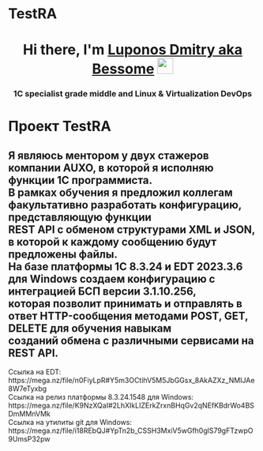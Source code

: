 # TestRA
<HEAD>
<h1 align="center">Hi there, I'm <a href="https://dev1c.tech/" target="_blank">Luponos Dmitry aka Bessome</a> 
<img src="https://github.com/blackcater/blackcater/raw/main/images/Hi.gif" height="32"/></h1>
<h3 align="center">1C specialist grade middle and Linux & Virtualization DevOps</h3>
</HEAD>
<BODY>
<h1>Проект TestRA</h1>

<h2> Я являюсь ментором у двух стажеров компании AUXO, в которой я исполняю функции 1С программиста.<br> 
В рамках обучения я предложил коллегам факультативно разработать конфигурацию, представляющую функции <br> 
REST API с обменом структурами XML и JSON, в которой к каждому сообщению будут предложены файлы. <br> 
На базе платформы 1С 8.3.24 и EDT 2023.3.6 для Windows создаем конфигурацию с интеграцией БСП версии 3.1.10.256,<br> 
которая позволит принимать и отправлять в ответ HTTP-сообщения методами POST, GET, DELETE для обучения навыкам <br> 
созданий обмена с различными сервисами на REST API. </h2>
</BODY>
<FOOTER>
Ссылка на EDT: https://mega.nz/file/n0FiyLpR#Y5m3OCtihV5M5JbGGsx_8AkAZXz_NMIJAe8W7eTyxbg<br>
Ссылка на релиз платформы 8.3.24.1548 для Windows: https://mega.nz/file/K9NzXQaI#2LhXIkLIZErkZrxnBHqGv2qNEfKBdrWo4BSDmMMnVMk<br>
Ссылка на утилиты git для Windows: https://mega.nz/file/i18REbQJ#YpTn2b_CSSH3MxiV5wGfh0glS79gFTzwpO9UmsP32pw<br>
</FOOTER>
